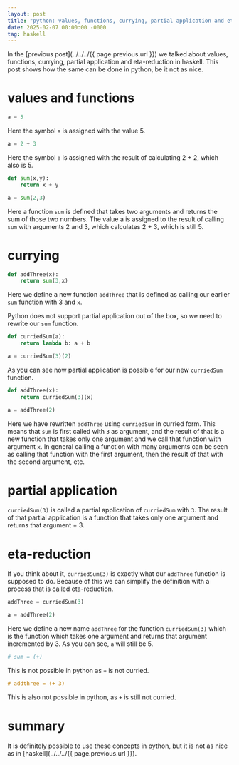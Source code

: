 ```yaml
---
layout: post
title: "python: values, functions, currying, partial application and eta-reduction"
date: 2025-02-07 00:00:00 -0000
tag: haskell
---
```


In the [previous post](../../../{{ page.previous.url }}) we talked about values, functions, currying, partial application and eta-reduction in haskell.
This post shows how the same can be done in python, be it not as nice.

# values and functions

```python
a = 5
```

Here the symbol `a` is assigned with the value 5. 

```python
a = 2 + 3
```

Here the symbol `a` is assigned with the result of calculating 2 + 2, which also is 5.

```python
def sum(x,y):
    return x + y

a = sum(2,3)
```

Here a function `sum` is defined that takes two arguments and returns the sum of those two numbers.
The value a is assigned to the result of calling `sum` with arguments 2 and 3, which calculates 2 + 3, which is still 5.

# currying

```python
def addThree(x): 
    return sum(3,x)
```

Here we define a new function `addThree` that is defined as calling our earlier `sum` function with 3 and `x`.

Python does not support partial application out of the box, so we need to rewrite our `sum` function.

```python
def curriedSum(a):
    return lambda b: a + b 

a = curriedSum(3)(2)
```

As you can see now partial application is possible for our new `curriedSum` function.

```python
def addThree(x): 
    return curriedSum(3)(x)

a = addThree(2)
```

Here we have rewritten `addThree` using `curriedSum` in curried form. This means that `sum` is first called with `3` as argument, and the result of that is a new
function that takes only one argument and we call that function with argument `x`. In general calling a function with many arguments can be seen as calling that function with the first argument, then the result of that with the second argument, etc.

# partial application

`curriedSum(3)` is called a partial application of `curriedSum` with `3`. The result of that partial application is a function that takes only one argument and returns that argument + 3.

# eta-reduction

If you think about it, `curriedSum(3)` is exactly what our `addThree` function is supposed to do. Because of this we can simplify the definition with a process that is called eta-reduction.

```python
addThree = curriedSum(3)

a = addThree(2)
```

Here we define a new name `addThree` for the function `curriedSum(3)` which is the function which takes one argument and returns that argument incremented by 3. As you can see, `a` will still be 5. 

```python
# sum = (+)
```

This is not possible in python as `+` is not curried.


```haskell
# addthree = (+ 3)
```

This is also not possible in python, as `+` is still not curried.

# summary

It is definitely possible to use these concepts in python, but it is not as nice as in [haskell](../../../{{ page.previous.url }}).
